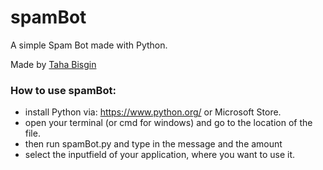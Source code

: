 # spamBot
A simple Spam Bot made with Python.

Made by [Taha Bisgin](https://tahabisginsoftware.com)

### How to use spamBot:
- install Python via: https://www.python.org/ or Microsoft Store.
- open your terminal (or cmd for windows) and go to the location of the file.
- then run spamBot.py and type in the message and the amount
- select the inputfield of your application, where you want to use it.
